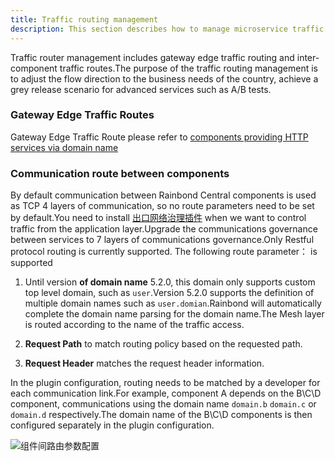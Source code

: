 ```yaml
---
title: Traffic routing management
description: This section describes how to manage microservice traffic routing based on Rainbond
---
```


Traffic router management includes gateway edge traffic routing and inter-component traffic routes.The purpose of the traffic routing management is to adjust the flow direction to the business needs of the country, achieve a grey release scenario for advanced services such as A/B tests.

### Gateway Edge Traffic Routes

Gateway Edge Traffic Route please refer to [components providing HTTP services via domain name](/docs/use-manual/team-manage/gateway/rules/domain)

### Communication route between components

By default communication between Rainbond Central components is used as TCP 4 layers of communication, so no route parameters need to be set by default.You need to install [出口网络治理插件](/docs/use-manual/team-manage/plugin-manage/) when we want to control traffic from the application layer.Upgrade the communications governance between services to 7 layers of communications governance.Only Restful protocol routing is currently supported. The following route parameter： is supported

1. Until version <b>of domain name</b> 5.2.0, this domain only supports custom top level domain, such as `user`.Version 5.2.0 supports the definition of multiple domain names such as `user.domian`.Rainbond will automatically complete the domain name parsing for the domain name.The Mesh layer is routed according to the name of the traffic access.

2. <b>Request Path</b> to match routing policy based on the requested path.

3. <b>Request Header</b> matches the request header information.

In the plugin configuration, routing needs to be matched by a developer for each communication link.For example, component A depends on the B\C\D component, communications using the domain name `domain.b` `domain.c` or `domain.d` respectively.The domain name of the B\C\D components is then configured separately in the plugin configuration.

![组件间路由参数配置](https://grstatic.oss-cn-shanghai.aliyuncs.com/docs/5.2/plugin.png)
